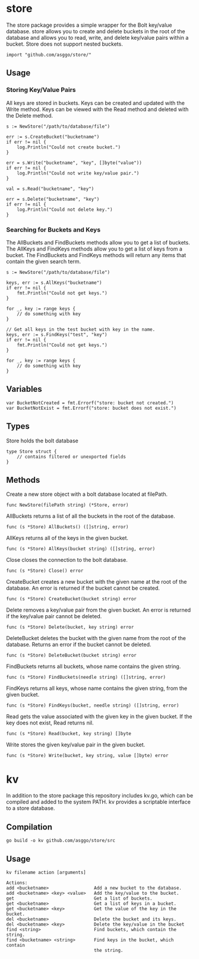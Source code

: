 # store
The store package provides a simple wrapper for the Bolt key/value database. store allows you to create and delete buckets in the root of the database and allows you to read, write, and delete key/value pairs within a bucket. Store does not support nested buckets.

    import "github.com/asggo/store/"

## Usage

### Storing Key/Value Pairs
All keys are stored in buckets. Keys can be created and updated with the Write method. Keys can be viewed with the Read method and deleted with the Delete method.

    s := NewStore("/path/to/database/file")

    err := s.CreateBucket("bucketname")
    if err != nil {
        log.Println("Could not create bucket.")
    }

    err = s.Write("bucketname", "key", []byte("value"))
    if err != nil {
        log.Println("Could not write key/value pair.")
    }

    val = s.Read("bucketname", "key")

    err = s.Delete("bucketname", "key")
    if err != nil {
        log.Println("Could not delete key.")
    }


### Searching for Buckets and Keys
The AllBuckets and FindBuckets methods allow you to get a list of buckets. The AllKeys and FindKeys methods allow you to get a list of keys from a bucket. The FindBuckets and FindKeys methods will return any items that contain the given search term.

    s := NewStore("/path/to/database/file")

    keys, err := s.AllKeys("bucketname")
    if err != nil {
        fmt.Println("Could not get keys.")
    }

    for _, key := range keys {
        // do something with key
    }

    // Get all keys in the test bucket with key in the name.
    keys, err := s.FindKeys("test", "key")
    if err != nil {
        fmt.Println("Could not get keys.")
    }

    for _, key := range keys {
        // do something with key
    }

## Variables

    var BucketNotCreated = fmt.Errorf("store: bucket not created.")
    var BucketNotExist = fmt.Errorf("store: bucket does not exist.")

## Types
Store holds the bolt database

    type Store struct {
        // contains filtered or unexported fields
    }

## Methods
Create a new store object with a bolt database located at filePath.

    func NewStore(filePath string) (*Store, error)

AllBuckets returns a list of all the buckets in the root of the database.

    func (s *Store) AllBuckets() ([]string, error)

AllKeys returns all of the keys in the given bucket.

    func (s *Store) AllKeys(bucket string) ([]string, error)

Close closes the connection to the bolt database.

    func (s *Store) Close() error

CreateBucket creates a new bucket with the given name at the root of the database. An error is returned if the bucket cannot be created.

    func (s *Store) CreateBucket(bucket string) error

Delete removes a key/value pair from the given bucket. An error is returned if the key/value pair cannot be deleted.

    func (s *Store) Delete(bucket, key string) error

DeleteBucket deletes the bucket with the given name from the root of the database. Returns an error if the bucket cannot be deleted.

    func (s *Store) DeleteBucket(bucket string) error

FindBuckets returns all buckets, whose name contains the given string.

    func (s *Store) FindBuckets(needle string) ([]string, error)

FindKeys returns all keys, whose name contains the given string, from the given bucket.

    func (s *Store) FindKeys(bucket, needle string) ([]string, error)

Read gets the value associated with the given key in the given bucket. If the key does not exist, Read returns nil.

    func (s *Store) Read(bucket, key string) []byte

Write stores the given key/value pair in the given bucket.

    func (s *Store) Write(bucket, key string, value []byte) error

# kv
In addition to the store package this repository includes kv.go, which can be compiled and added to the system PATH. kv provides a scriptable interface to a store database.

## Compilation

    go build -o kv github.com/asggo/store/src

## Usage

    kv filename action [arguments]

    Actions:
    add <bucketname>                 Add a new bucket to the database.
    add <bucketname> <key> <value>   Add the key/value to the bucket.
    get                              Get a list of buckets.
    get <bucketname>                 Get a list of keys in a bucket.
    get <bucketname> <key>           Get the value of the key in the bucket.
    del <bucketname>                 Delete the bucket and its keys.
    del <bucketname> <key>           Delete the key/value in the bucket
    find <string>                    Find buckets, which contain the string.
    find <bucketname> <string>       Find keys in the bucket, which contain
                                     the string.
